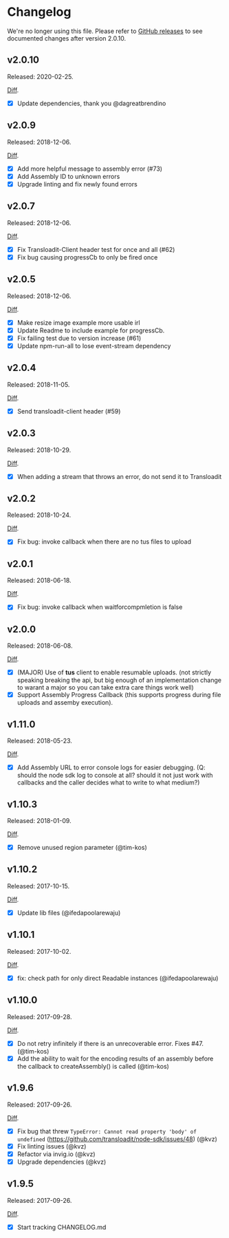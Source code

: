 # Changelog

We're no longer using this file. Please refer to [GitHub releases](https://github.com/transloadit/node-sdk/releases) to see documented changes after version 2.0.10.

## v2.0.10

Released: 2020-02-25.

[Diff](https://github.com/transloadit/node-sdk/compare/v2.0.9...v2.0.10).

- [x] Update dependencies, thank you @dagreatbrendino

## v2.0.9

Released: 2018-12-06.

[Diff](https://github.com/transloadit/node-sdk/compare/v2.0.5...v2.0.9).

- [x] Add more helpful message to assembly error (#73) 
- [x] Add Assembly ID to unknown errors
- [x] Upgrade linting and fix newly found errors

## v2.0.7

Released: 2018-12-06.

[Diff](https://github.com/transloadit/node-sdk/compare/v2.0.5...v2.0.7).

- [x] Fix Transloadit-Client header test for once and all (#62) 
- [x] Fix bug causing progressCb to only be fired once

## v2.0.5

Released: 2018-12-06.

[Diff](https://github.com/transloadit/node-sdk/compare/v2.0.4...v2.0.5).

- [x] Make resize image example more usable irl 
- [x] Update Readme to include example for progressCb.
- [x] Fix failing test due to version increase (#61) 
- [x] Update npm-run-all to lose event-stream dependency

## v2.0.4

Released: 2018-11-05.

[Diff](https://github.com/transloadit/node-sdk/compare/v2.0.3...v2.0.4).

- [x] Send transloadit-client header (#59) 

## v2.0.3

Released: 2018-10-29.

[Diff](https://github.com/transloadit/node-sdk/compare/v2.0.2...v2.0.3).

- [x] When adding a stream that throws an error, do not send it to Transloadit

## v2.0.2

Released: 2018-10-24.

[Diff](https://github.com/transloadit/node-sdk/compare/v2.0.1...v2.0.2).

- [x] Fix bug: invoke callback when there are no tus files to upload

## v2.0.1

Released: 2018-06-18.

[Diff](https://github.com/transloadit/node-sdk/compare/v2.0.0...v2.0.1).

- [x] Fix bug: invoke callback when waitforcompmletion is false 

## v2.0.0

Released: 2018-06-08.

[Diff](https://github.com/transloadit/node-sdk/compare/v1.11.0...v2.0.0).

- [x] (MAJOR) Use of **tus** client to enable resumable uploads. (not strictly speaking breaking the api, but big enough of an implementation change to warant a major so you can take extra care things work well)
- [x] Support Assembly Progress Callback (this supports progress during file uploads and assemby execution).

## v1.11.0

Released: 2018-05-23.

[Diff](https://github.com/transloadit/node-sdk/compare/v1.10.2...v1.11.0).

- [x] Add Assembly URL to error console logs for easier debugging. (Q: should the node sdk log to console at all? should it not just work with callbacks and the caller decides what to write to what medium?)


## v1.10.3

Released: 2018-01-09.

[Diff](https://github.com/transloadit/node-sdk/compare/v1.10.1...v1.10.3).

- [x] Remove unused region parameter (@tim-kos)

## v1.10.2

Released: 2017-10-15.

[Diff](https://github.com/transloadit/node-sdk/compare/v1.10.0...v1.10.2).

- [x] Update lib files (@ifedapoolarewaju)

## v1.10.1

Released: 2017-10-02.

[Diff](https://github.com/transloadit/node-sdk/compare/v1.10.0...v1.10.1).

- [x] fix: check path for only direct Readable instances (@ifedapoolarewaju)

## v1.10.0

Released: 2017-09-28.

[Diff](https://github.com/transloadit/node-sdk/compare/v1.9.6...v1.10.0).

- [x] Do not retry infinitely if there is an unrecoverable error. Fixes #47. (@tim-kos)
- [x] Add the ability to wait for the encoding results of an assembly before the callback to createAssembly() is called (@tim-kos)

## v1.9.6

Released: 2017-09-26. 

[Diff](https://github.com/transloadit/node-sdk/compare/v1.9.5...v1.9.6).

- [x] Fix bug that threw `TypeError: Cannot read property 'body' of undefined` (https://github.com/transloadit/node-sdk/issues/48) (@kvz)
- [x] Fix linting issues (@kvz)
- [x] Refactor via invig.io (@kvz)
- [x] Upgrade dependencies (@kvz)

## v1.9.5

Released: 2017-09-26. 

[Diff](https://github.com/transloadit/node-sdk/compare/v0.0.22...1.9.5).

- [x] Start tracking CHANGELOG.md
